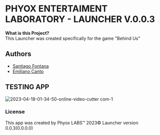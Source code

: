 # PHYOX ENTERTAIMENT LABORATORY - LAUNCHER V.0.0.3

**What is this Project?** <br>
This Launcher was created specifically for the game "Behind Us"


## Authors

- [Santiago Fontana](https://www.github.com/santiagofontanaa)
- [Emiliano Canto](https://www.github.com/gypsy264)

## TESTING APP

![2023-04-18-01-34-50-_online-video-cutter com_-_1_](https://user-images.githubusercontent.com/79043997/232673066-91941940-6cad-40b8-b1ef-c1b00bdd09e7.gif)


### License
This app was created by Phyox LABS™ 2023© Launcher version 0.0.3(0.0.0.0)
